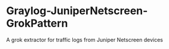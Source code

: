 # Graylog-JuniperNetscreen-GrokPattern
A grok extractor for traffic logs from Juniper Netscreen devices
